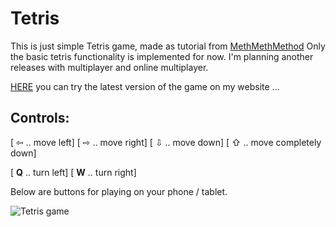 # Tetris
This is just simple Tetris game, made as tutorial from [MethMethMethod](https://www.youtube.com/watch?v=H2aW5V46khA)
Only the basic tetris functionality is implemented for now. I'm planning another releases with multiplayer and online multiplayer.

[HERE](http://dn8.cz/js/tetris/index.html) you can try the latest version of the game on my website ...

## **Controls:**
[ ⇦ .. move left] \[ ⇨ .. move right] \[ ⇩ .. move down] \[ ⇧ .. move completely down]

\[ **Q** .. turn left] \[ **W** .. turn right]

Below are buttons for playing on your phone / tablet. 

![Tetris game](http://dn8.cz/js/tetris/tetris.jpg)
